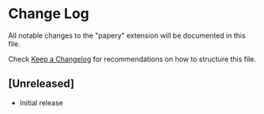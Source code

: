 # Change Log

All notable changes to the "papery" extension will be documented in this file.

Check [Keep a Changelog](http://keepachangelog.com/) for recommendations on how to structure this file.

## [Unreleased]

- Initial release
